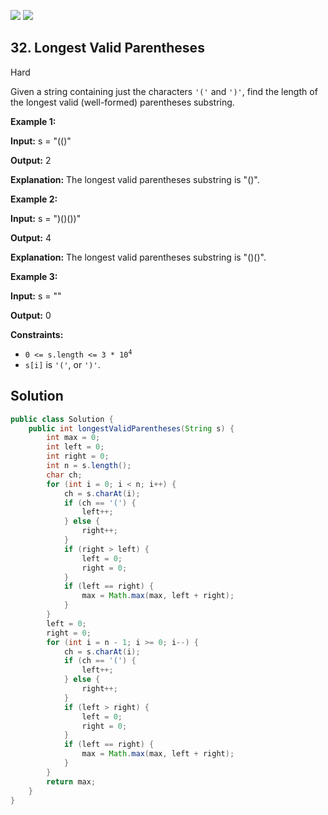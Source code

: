 [![](https://img.shields.io/github/stars/javadev/LeetCode-in-All?label=Stars&style=flat-square)](https://github.com/javadev/LeetCode-in-All)
[![](https://img.shields.io/github/forks/javadev/LeetCode-in-All?label=Fork%20me%20on%20GitHub%20&style=flat-square)](https://github.com/javadev/LeetCode-in-All/fork)

## 32\. Longest Valid Parentheses

Hard

Given a string containing just the characters `'('` and `')'`, find the length of the longest valid (well-formed) parentheses substring.

**Example 1:**

**Input:** s = "(()"

**Output:** 2

**Explanation:** The longest valid parentheses substring is "()". 

**Example 2:**

**Input:** s = ")()())"

**Output:** 4

**Explanation:** The longest valid parentheses substring is "()()". 

**Example 3:**

**Input:** s = ""

**Output:** 0 

**Constraints:**

*   <code>0 <= s.length <= 3 * 10<sup>4</sup></code>
*   `s[i]` is `'('`, or `')'`.

## Solution

```java
public class Solution {
    public int longestValidParentheses(String s) {
        int max = 0;
        int left = 0;
        int right = 0;
        int n = s.length();
        char ch;
        for (int i = 0; i < n; i++) {
            ch = s.charAt(i);
            if (ch == '(') {
                left++;
            } else {
                right++;
            }
            if (right > left) {
                left = 0;
                right = 0;
            }
            if (left == right) {
                max = Math.max(max, left + right);
            }
        }
        left = 0;
        right = 0;
        for (int i = n - 1; i >= 0; i--) {
            ch = s.charAt(i);
            if (ch == '(') {
                left++;
            } else {
                right++;
            }
            if (left > right) {
                left = 0;
                right = 0;
            }
            if (left == right) {
                max = Math.max(max, left + right);
            }
        }
        return max;
    }
}
```
